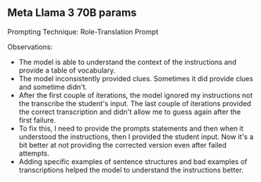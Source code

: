 ## Meta Llama 3 70B params

Prompting Technique: Role-Translation Prompt

Observations:

- The model is able to understand the context of the instructions and provide a table of vocabulary.
- The model inconsistently provided clues. Sometimes it did provide clues and sometime didn't.
- After the first couple of iterations, the model ignored my instructions not the transcribe the student's input. The last couple of iterations provided the correct transcription and didn't allow me to guess again after the first failure.
- To fix this, I need to provide the prompts statements and then when it understood the instructions, then I provided the student input. Now it's a bit better at not providing the corrected version even after failed attempts.
- Adding specific examples of sentence structures and bad examples of transcriptions helped the model to understand the instructions better.
